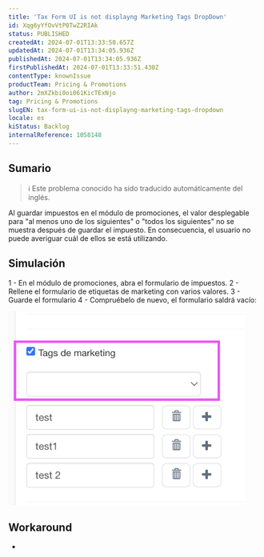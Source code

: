 ```yaml
---
title: 'Tax Form UI is not displayng Marketing Tags DropDown'
id: Xqg6yYfOvVtP0TwZ2RIAk
status: PUBLISHED
createdAt: 2024-07-01T13:33:50.657Z
updatedAt: 2024-07-01T13:34:05.936Z
publishedAt: 2024-07-01T13:34:05.936Z
firstPublishedAt: 2024-07-01T13:33:51.430Z
contentType: knownIssue
productTeam: Pricing & Promotions
author: 2mXZkbi0oi061KicTExNjo
tag: Pricing & Promotions
slugEN: tax-form-ui-is-not-displayng-marketing-tags-dropdown
locale: es
kiStatus: Backlog
internalReference: 1058148
---
```


## Sumario

>ℹ️ Este problema conocido ha sido traducido automáticamente del inglés.


Al guardar impuestos en el módulo de promociones, el valor desplegable para "al menos uno de los siguientes" o "todos los siguientes" no se muestra después de guardar el impuesto. En consecuencia, el usuario no puede averiguar cuál de ellos se está utilizando.


##

## Simulación


1 - En el módulo de promociones, abra el formulario de impuestos.
2 - Rellene el formulario de etiquetas de marketing con varios valores.
3 - Guarde el formulario
4 - Compruébelo de nuevo, el formulario saldrá vacío:

 ![](https://raw.githubusercontent.com/vtexdocs/known-issues/refs/heads/main/docs/es/known-issues/Pricing%20&%20Promotions/tax-form-ui-is-not-displayng-marketing-tags-dropdown_1.png)



## Workaround


-





